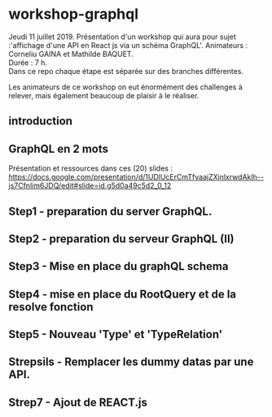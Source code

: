 # workshop-graphql

Jeudi 11 juillet 2019. Présentation d'un workshop qui aura pour sujet :'affichage d'une API en React js via un schéma GraphQL'.    Animateurs : Corneliu GAINA et Mathilde BAQUET.  
Durée : 7 h.    
Dans ce repo chaque étape est séparée sur des branches différentes.      


Les animateurs de ce workshop on eut énormément des challenges à relever, mais également beaucoup de plaisir à le réaliser.   

## introduction   
## GraphQL en 2 mots   
Présentation et ressources dans ces (20) slides : https://docs.google.com/presentation/d/1UDlUcErCmTfyaajZXjnlxrwdAkIh--js7Cfnlim6JDQ/edit#slide=id.g5d0a49c5d2_0_12 
## Step1 - preparation du server GraphQL.
## Step2 - preparation du serveur GraphQL (II)
## Step3 - Mise en place du graphQL schema
## Step4 - mise en place du RootQuery et de la resolve fonction
## Step5 - Nouveau 'Type' et 'TypeRelation'
## Strepsils - Remplacer les dummy datas par une API.
## Strep7 - Ajout de REACT.js



